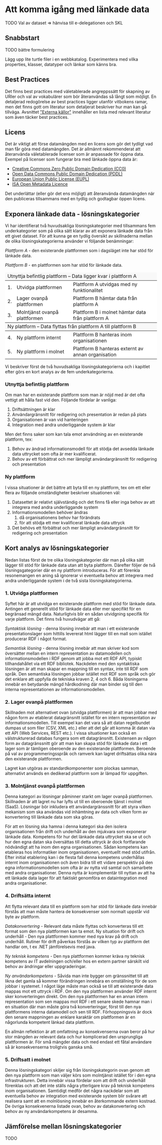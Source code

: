 # Att komma igång med länkade data

TODO Val av dataset => hänvisa till e-delegationen och SKL

## Snabbstart

TODO bättre formulering

Lägg upp lite turtle filer i en webbkatalog.
Experimentera med vilka properties, klasser, datatyper och länkar som känns bra.

## Best Practices

Det finns best practices med väletablerade angreppssätt för skapning av URIer och val av vokabulärer som bör återanvändas så långt som möjligt. En detaljerad redogörelse av best practices ligger utanför vitbokens ramar, men det finns gott om literatur som detaljerat beskriver hur man kan gå tillväga. Avsnittet ["Externa källor"](externt.html) innehåller en lista med relevant literatur som även täcker best practices.

## Licens

Det är viktigt att förse datamängden med en licens som gör det tydligt vad man får göra med datamängden. Det är allmännt rekommenderat att återanvända väletablerade licenser som är anpassade för öppna data. Exempel på licenser som fungerar bra med länkade öppna data är:

* [Creative Commons Zero Public Domain Dedication (CC0)](http://creativecommons.org/publicdomain/zero/1.0/)
* [Open Data Commons Public Domain Dedication (PDDL)](http://opendatacommons.org/licenses/pddl/)
* [European Union Public License (EUPL)](https://joinup.ec.europa.eu/software/page/eupl)
* [ISA Open Metadata Licence](https://joinup.ec.europa.eu/category/licence/isa-open-metadata-licence-v11)

Det underlättar (eller gör det ens möjligt) att återanvända datamängden när den publiceras tillsammans med en tydlig och godtagbar öppen licens.

## Exponera länkade data - lösningskategorier

Vi har identifierat två huvudsakliga lösningskategorier med tillsammans fem underkategorier som på olika sätt klarar av att exponera länkade data från ett givet dataset. För att kunna ge en tydlig översikt av skillnaderna mellan de olika lösningskategorierna använder vi följande benämningar:

*Plattform A* - den existerande plattformen som i dagsläget inte har stöd för länkade data.

*Plattform B* - en plattformen som har stöd för länkade data.

<table>
<thead><tr style="background-color: #f8f8f8"><td colspan="3">Utnyttja befintlig plattform – Data ligger kvar i plattform A</td></tr></thead>
<tbody>
<tr style="background-color: white"><td>1. </td><td>Utvidga plattformen</td><td>Plattform A utvidgas med ny funktionalitet</td></tr>
<tr style="background-color: white"><td>2. </td><td>Lager ovanpå plattformen</td><td>Plattform B hämtar data från plattform A</td></tr>
<tr style="background-color: white"><td>3. </td><td>Molntjänst ovanpå plattformen</td><td>Plattform B i molnet hämtar data från plattform A</td></tr>
</tbody>
<thead><tr style="background-color: #f8f8f8"><td colspan="3">Ny plattform – Data flyttas från plattform A till plattform B</td></tr></thead>
<tbody>
<tr style="background-color: white"><td>4. </td><td>Ny plattform internt</td><td>Plattform B hanteras inom organisationen</td></tr>
<tr style="background-color: white"><td>5. </td><td>Ny plattform i molnet</td><td>Plattform B hanteras externt av annan organisation</td></tr>
</tbody>
</table>

Vi beskriver först de två huvudsakliga lösningskategorierna och i kapitlet efter görs en kort analys av de fem underkategorierna.

### Utnyttja befintlig plattform

Om man har en existerande plattform som man är nöjd med är det ofta vettigt att hålla fast vid den. Följande fördelar är vanliga:
1. Driftsättningen är klar
2. Användargränsnitt för redigering och presentation är redan på plats
3. Organisationen är van vid hanteringen
4. Integration med andra underliggande system är klar

Men det finns saker som kan tala emot användning av en existerande plattform, tex:
1. Behov av ändrad informationsmodell för att stödja det avsedda länkade data uttrycket som ofta är mer kvalificerat.
2. Behov av ett förbättrat och mer lämpligt användargränsnitt  för redigering och presentation

### Ny plattform
I vissa situationer är det bättre att byta till en ny plattform, tex om ett eller flera av följande omständigheter beskriver situationen väl:
1. Datasettet är relativt självständig och det finns få eller inga behov av att integrera med andra underliggande system
2. Informationsmodellen behöver ändras
   1.  då organisationens behov har förändrats
   2. för att stödja ett mer kvalificerat länkade data uttryck
3. Det behövs ett förbättrat och mer lämpligt användargränsnitt  för redigering och presentation

## Kort analys av lösningskategorier

Nedan listas först de tre olika lösningskategorier där man på olika sätt lägger till stöd för länkade data utan att byta plattform. Därefter följer de två lösningsgategorier där en ny plattform introduceras. För att förenkla resonemangen en aning så ignorerar vi eventuella behov att integrera med andra underliggande system i de två sista lösningskategorierna.


### 1. Utvidga plattformen
Syftet här är att utvidga en existerande plattform med stöd för länkade data. Antingen ett generellt stöd för länkade data eller mer specifikt för en begränsad mängd data. Naturligtvis blir en sådan utvidgning specifik för varje plattform. Det finns två huvudvägar att gå:

*Syntaktisk lösning* - denna lösning innebär att man i ett existerande presentationslager som hittills levererat html lägger till en mall som istället producerar RDF i något format.

*Semantisk lösning* - denna lösning innebär att man skriver kod som översätter mellan en intern representation av datamodellen och informationsmodellen i RDF genom att jobba mot ett RDF API, typiskt tillhandahållet via ett RDF bibliotek.
Nackdelen med den syntaktiska lösningen är att man skapar en mappning till en syntax, inte till RDF som språk. Den semantiska lösningen jobbar istället mot RDF som språk och gör det enklare att uppfylla de tekniska kraven 2, 4 och 6. Båda lösningarna innebär en betydande mängd hårdkodning där man binder sig till den interna representationen av informationsmodellen.

### 2. Lager ovanpå plattformen
Skillnaden mot alternativet ovan (utvidga plattformen) är att man jobbar med någon form av etablerat datagränsnitt istället för en intern representation av informationsmodellen. Till exempel kan det vara så att datan regelbundet dumpas ut som filer (CSV, XML etc.) eller att det går att komma åt datan via ett API (Web Services, REST etc.). I vissa situationer kan också en välstrukturerad databas fungera som ett datagränsnitt. Existensen av någon form av datagränssnitt gör att man kan skapa stöd för länkade data i ett lager som är tämligen oberoende av den existerande plattformen. Beroende på val av programmeringsspråk och ramverk kan lagret driftsättas olika nära den existerande plattformen.

Lagret kan utgöras av standardkomponenter som plockas samman, alternativt används en dedikerad plattform som är lämpad för uppgiften.

### 3. Molntjänst ovanpå plattformen
Denna kategori av lösningar påminner starkt om lager ovanpå plattformen. Skillnaden är att lagret nu har lyfts ut till en oberoende tjänst i molnet (SaaS). Lösningar bör inkludera ett användargränssnitt för att styra vilken mekanism som ska användas vid inhämtning av data och vilken form av konvertering till länkade data som ska göras.

För att en lösning ska hamna i denna kategori ska den isolera organisationen från drift och underhåll av den mjukvara som exponerar länkade data. Kompetens för hur det länkade data uttrycket ska se ut och hur den egna datan ska översättas till detta uttryck är dock fortfarande nödvändigt att ha inom den egna organisationen. Sådan kompetens kan etableras hos informatiker inom organisationen, eventuellt med stöd utifrån. Efter initial etablering kan i de flesta fall denna kompetens underhållas internt inom organisationen och även bidra till ett vidare perspektiv på den egna informationsmodellen som ofta är av nytta vid samtal och samarbete med andra organisationer. Denna nytta är komplementär till nyttan av att ha ett länkade data lager för att faktiskt genomföra en dataintegration med andra organisationer.

### 4. Driftsätta internt
Att flytta relevant data till en plattform som har stöd för länkade data innebär förstås att man måste hantera de konsekvenser som normalt uppstår vid byte av plattform.

*Datakonvertering* - Relevant data måste flyttas och konverteras till ett format som den nya plattformen kan ta emot.
Ny situation för drift och underhåll - Den nya plattformen kommer med nya krav på drift och underhåll. Rutiner för drift påverkas förstås av vilken typ av plattform det handlar om, t ex .NET jämförelsevis med java.

*Ny teknisk kompetens* - Den nya plattformen kommer kräva ny teknisk kompetens av IT avdelningen och/eller hos en extern partner särskilt vid behov av ändringar eller uppgraderingar.

*Ny användarkompetens* - Såvida man inte bygger om gränssnittet till att likna det gamla så kommer förändringen innebära en omställning för de som jobbar i systemet.
I något läge måste man också se till att existerande data mappas mot ett uttryck i RDF. Om den nya plattformen använder RDF internt sker konverteringen direkt. Om den nya plattformen har en annan intern representation som sen mappas mot RDF i ett senare skede hamnar man i en situation där man måste göra två konverteringar, först till den nya plattformens interna datamodell och sen till RDF. Förhoppningsvis är dock den senare mappningen av enklare karaktär om plattformen är en någorlunda kompetent länkad data plattform.

En allmän reflektion är att omfattning av konsekvenserna ovan beror på hur stor mängden av relevant data och hur komplicerad den ursprungliga plattformen är. För små mängder data och med endast ett fåtal användare så är konsekvenserna troligtvis ganska små.

### 5. Driftsatt i molnet
Denna lösningskategori skiljer sig från lösningskategorin ovan genom att den nya plattform som man väljer körs som molntjänst istället för i den egna infrastrukturen. Detta innebär vissa fördelar som att drift och underhåll förenklas och att det inte ställs några ytterligare krav på teknisk kompetens inom organisationen. Samtidigt medför det några nackdelar som att eventuella behov av integration med existerande system blir svårare att realisera samt att en molnlösning innebär en återkommande extern kostnad. De övriga konsekvenerna listade ovan, behov av datakonvertering och behov av ny användarkompetens är desamma.

## Jämförelse mellan lösningskategorier

TODO
